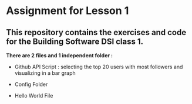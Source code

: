 #  Assignment for Lesson 1 


## This repository contains the exercises and code for the Building Software DSI class 1.


**There are 2 files and 1 independent folder :**

- Github API Script : selecting the top 20 users with most followers and visualizing in a bar graph

- Config Folder

- Hello World File




